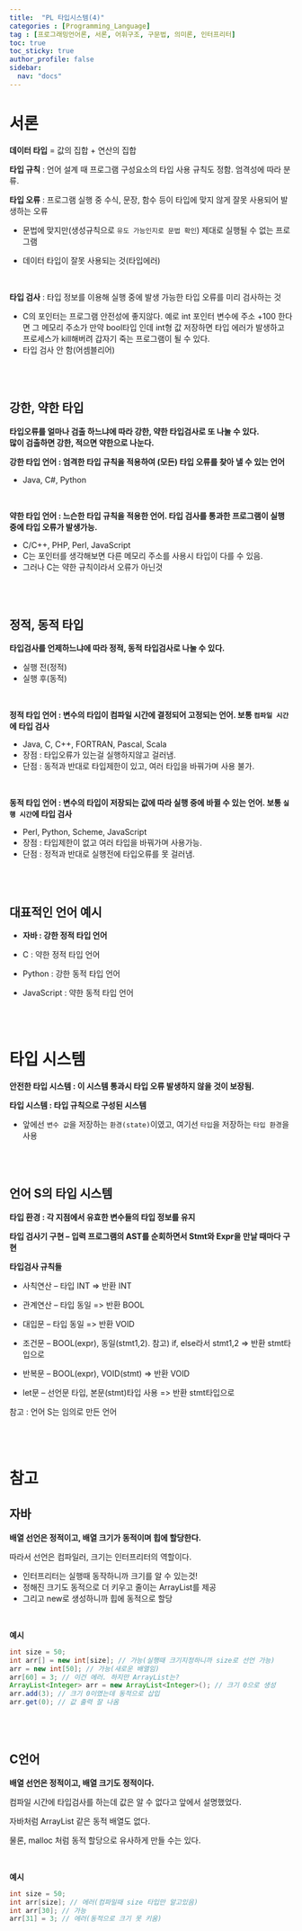 ```yaml
---
title:  "PL 타입시스템(4)"
categories : [Programming_Language]
tag : [프로그래밍언어론, 서론, 어휘구조, 구문법, 의미론, 인터프리터]
toc: true
toc_sticky: true
author_profile: false
sidebar:
  nav: "docs"
---
```




# 서론

**데이터 타입** = 값의 집합 + 연산의 집합

**타입 규칙** : 언어 설계 때 프로그램 구성요소의 타입 사용 규칙도 정함. 엄격성에 따라 분류.

**타입 오류** : 프로그램 실행 중 수식, 문장, 함수 등이 타입에 맞지 않게 잘못 사용되어 발생하는 오류

* 문법에 맞지만(생성규칙으로 `유도 가능인지로 문법 확인`) 제대로 실행될 수 없는 프로그램

* 데이터 타입이 잘못 사용되는 것(타입에러)    

<br>

**타입 검사** : 타입 정보를 이용해 실행 중에 발생 가능한 타입 오류를 미리 검사하는 것

* C의 포인터는 프로그램 안전성에 좋지않다. 예로 int 포인터 변수에 주소 +100 한다면 그 메모리 주소가 만약 bool타입 인데 int형 값 저장하면 타입 에러가 발생하고 프로세스가 kill해버려 갑자기 죽는 프로그램이 될 수 있다.
* 타입 검사 안 함(어셈블리어)

<br><br>

## 강한, 약한 타입

**타입오류를 얼마나 검출 하느냐에 따라 강한, 약한 타입검사로 또 나눌 수 있다.   
많이 검출하면 강한, 적으면 약한으로 나눈다.**



**강한 타입 언어 : 엄격한 타입 규칙을 적용하여 (모든) 타입 오류를 찾아 낼 수 있는 언어**

* Java, C#, Python

<br>

**약한 타입 언어 : 느슨한 타입 규칙을 적용한 언어. 타입 검사를 통과한 프로그램이 실행 중에 타입 오류가 발생가능.**

* C/C++, PHP, Perl, JavaScript
* C는 포인터를 생각해보면 다른 메모리 주소를 사용시 타입이 다를 수 있음.
* 그러나 C는 약한 규칙이라서 오류가 아닌것

<br><br>

## 정적, 동적 타입

**타입검사를 언제하느냐에 따라 정적, 동적 타입검사로 나눌 수 있다.**

* 실행 전(정적)
* 실행 후(동적)

<br>

**정적 타입 언어 : 변수의 타입이 컴파일 시간에 결정되어 고정되는 언어. 보통 `컴파일 시간`에 타입 검사**

* Java, C, C++, FORTRAN, Pascal, Scala
* 장점 : 타입오류가 있는걸 실행하지않고 걸러냄.
* 단점 : 동적과 반대로 타입제한이 있고, 여러 타입을 바꿔가며 사용 불가.

<br>

**동적 타입 언어 : 변수의 타입이 저장되는 값에 따라 실행 중에 바뀔 수 있는 언어. 보통 `실행 시간`에 타입 검사**

* Perl, Python, Scheme, JavaScript
* 장점 : 타입제한이 없고 여러 타입을 바꿔가며 사용가능.
* 단점 : 정적과 반대로 실행전에 타입오류를 못 걸러냄.

<br><br>

## 대표적인 언어 예시

* **자바 : 강한 정적 타입 언어**

* C : 약한 정적 타입 언어

* Python : 강한 동적 타입 언어

* JavaScript : 약한 동적 타입 언어

<br><br>

# 타입 시스템

**안전한 타입 시스템 : 이 시스템 통과시 타입 오류 발생하지 않을 것이 보장됨.**

**타입 시스템 : 타입 규칙으로 구성된 시스템**

* 앞에선 `변수 값`을 저장하는 `환경(state)`이였고, 여기선 `타입`을 저장하는 `타입 환경`을 사용

<br><br>

## 언어 S의 타입 시스템

**타입 환경 : 각 지점에서 유효한 변수들의 타입 정보를 유지**

**타입 검사기 구현 – 입력 프로그램의 AST를 순회하면서 Stmt와 Expr을 만날 때마다 구현**

**타입검사 규칙들**

* 사칙연산 – 타입 INT => 반환 INT

* 관계연산 – 타입 동일 => 반환 BOOL

* 대입문 – 타입 동일 => 반환 VOID

* 조건문 – BOOL(expr), 동일(stmt1,2). 참고) if, else라서 stmt1,2 => 반환 stmt타입으로

* 반복문 – BOOL(expr), VOID(stmt) => 반환 VOID

* let문 – 선언문 타입, 본문(stmt)타입 사용 => 반환 stmt타입으로

참고 : 언어 S는 임의로 만든 언어

<br><br>

# 참고

## 자바

**배열 선언은 정적이고, 배열 크기가 동적이며 힙에 할당한다.**

따라서 선언은 컴파일러, 크기는 인터프리터의 역할이다.

* 인터프리터는 실행때 동작하니까 크기를 알 수 있는것!
* 정해진 크기도 동적으로 더 키우고 줄이는 ArrayList를 제공
* 그리고 new로 생성하니까 힙에 동적으로 할당

<br>

**예시**

```java
int size = 50;
int arr[] = new int[size]; // 가능(실행때 크기지정하니까 size로 선언 가능)
arr = new int[50]; // 가능(새로운 배열임)
arr[60] = 3; // 이건 에러. 하지만 ArrayList는?
ArrayList<Integer> arr = new ArrayList<Integer>(); // 크기 0으로 생성
arr.add(3); // 크기 0이였는데 동적으로 삽입
arr.get(0); // 값 출력 잘 나옴
```

<br><br>

## C언어

**배열 선언은 정적이고, 배열 크기도 정적이다.**

컴파일 시간에 타입검사를 하는데 값은 알 수 없다고 앞에서 설명했었다.

자바처럼 ArrayList 같은 동적 배열도 없다.

물론, malloc 처럼 동적 할당으로 유사하게 만들 수는 있다.

<br>

**예시**

```C
int size = 50;
int arr[size]; // 에러(컴파일때 size 타입만 알고있음)
int arr[30]; // 가능
arr[31] = 3; // 에러(동적으로 크기 못 키움)
```
